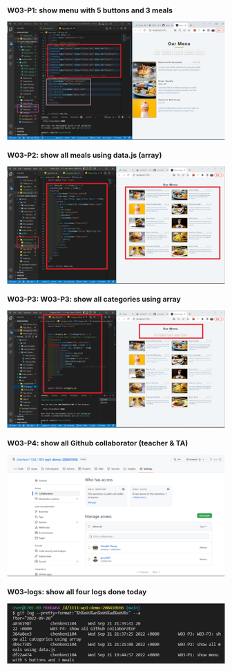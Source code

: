 ### W03-P1: show menu with 5 buttons and 3 meals

![](w03-p1.png)

### W03-P2: show all meals using data.js (array)

![](w03-p2.png)

### W03-P3: W03-P3: show all categories using array

![](w03-p3.png)

### W03-P4: show all Github collaborator (teacher & TA)

![](w03-p4.png)

### W03-logs: show all four logs done today

![](w03-logs.png)
